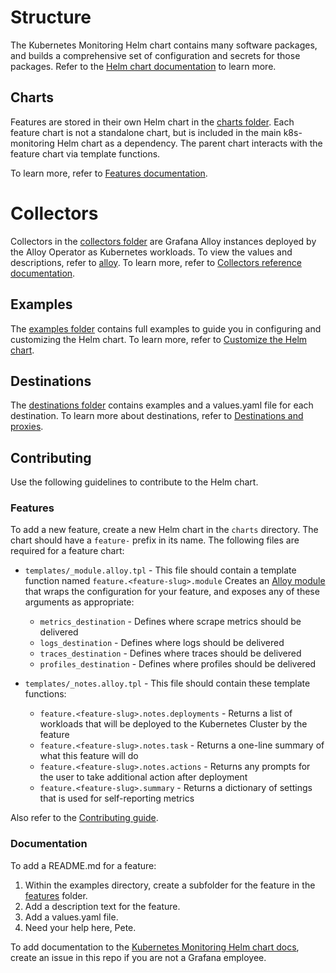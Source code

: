 # Structure

The Kubernetes Monitoring Helm chart contains many software packages, and builds a comprehensive set of configuration and secrets for those packages. 
Refer to the [Helm chart documentation](https://grafana.com/docs/grafana-cloud/monitor-infrastructure/kubernetes-monitoring/configuration/helm-chart-config/helm-chart/) to learn more.

## Charts

Features are stored in their own Helm chart in the [charts folder](https://github.com/grafana/k8s-monitoring-helm/tree/main/charts/k8s-monitoring/charts). Each feature chart is not a standalone chart, but is included in the main k8s-monitoring Helm chart as a dependency. The parent chart interacts with the feature chart via template functions. 

To learn more, refer to [Features documentation](https://grafana.com/docs/grafana-cloud/monitor-infrastructure/kubernetes-monitoring/configuration/helm-chart-config/helm-chart/#features).

# Collectors

Collectors in the [collectors folder](https://github.com/grafana/k8s-monitoring-helm/tree/main/charts/k8s-monitoring/collectors) are Grafana Alloy instances deployed by the Alloy Operator as Kubernetes workloads.
To view the values and descriptions, refer to [alloy](https://github.com/grafana/k8s-monitoring-helm/blob/main/charts/k8s-monitoring/docs/collectors/alloy.md).
To learn more, refer to [Collectors reference documentation](https://grafana.com/docs/grafana-cloud/monitor-infrastructure/kubernetes-monitoring/configuration/helm-chart-config/helm-chart/collector-reference/).

## Examples

The [examples folder](https://github.com/grafana/k8s-monitoring-helm/tree/main/charts/k8s-monitoring/docs/examples) contains full examples to guide you in configuring and customizing the Helm chart. To learn more, refer to [Customize the Helm chart](https://grafana.com/docs/grafana-cloud/monitor-infrastructure/kubernetes-monitoring/configuration/helm-chart-config/helm-chart/customize-helm-chart/).

## Destinations

The [destinations folder](https://github.com/grafana/k8s-monitoring-helm/tree/main/charts/k8s-monitoring/destinations) contains examples and a values.yaml file for each destination. To learn more about destinations, refer to [Destinations and proxies](https://grafana.com/docs/grafana-cloud/monitor-infrastructure/kubernetes-monitoring/configuration/helm-chart-config/helm-chart/customize-helm-chart/#destinations-and-proxies).

## Contributing

Use the following guidelines to contribute to the Helm chart.

### Features

To add a new feature, create a new Helm chart in the `charts` directory. The chart should have a `feature-` prefix in
its name. The following files are required for a feature chart:

-   `templates/_module.alloy.tpl` - This file should contain a template function named
    `feature.<feature-slug>.module` Creates an [Alloy module](https://grafana.com/docs/alloy/latest/get-started/modules/)
    that wraps the configuration for your feature, and exposes any of these arguments as appropriate:
    -   `metrics_destination` - Defines where scrape metrics should be delivered
    -   `logs_destination` - Defines where logs should be delivered
    -   `traces_destination` - Defines where traces should be delivered
    -   `profiles_destination` - Defines where profiles should be delivered

-   `templates/_notes.alloy.tpl` - This file should contain these template functions:
    -   `feature.<feature-slug>.notes.deployments` - Returns a list of workloads that will be
    deployed to the Kubernetes Cluster by the feature
    -   `feature.<feature-slug>.notes.task` - Returns a one-line summary of what this feature will do
    -   `feature.<feature-slug>.notes.actions` - Returns any prompts for the user to take additional
        action after deployment
    -   `feature.<feature-slug>.summary` - Returns a dictionary of settings that is used for self-reporting metrics

Also refer to the [Contributing guide](./CONTRIBUTING.md).

### Documentation

To add a README.md for a feature:

1.  Within the examples directory, create a subfolder for the feature in the [features](https://github.com/grafana/k8s-monitoring-helm/tree/main/charts/k8s-monitoring/docs/examples/features) folder.
2.  Add a description text for the feature.
3.  Add a values.yaml file.
4.  Need your help here, Pete.

To add documentation to the [Kubernetes Monitoring Helm chart docs](https://grafana.com/docs/grafana-cloud/monitor-infrastructure/kubernetes-monitoring/configuration/helm-chart-config/helm-chart/), create an issue in this repo if you are not a Grafana employee.

